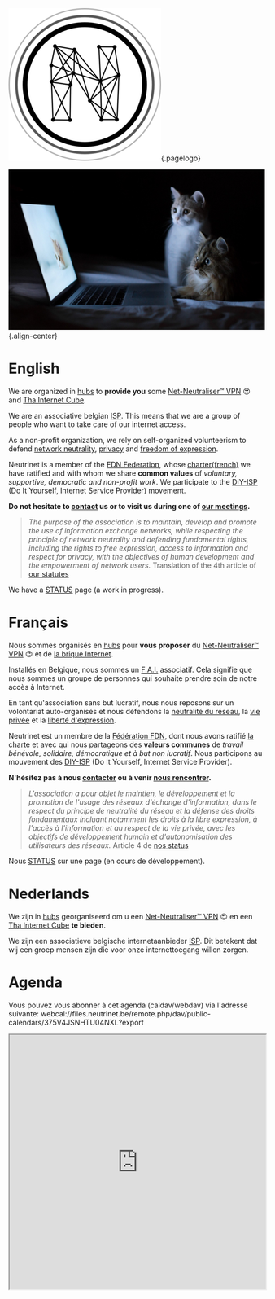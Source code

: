 <!-- TITLE: Neutrinet asbl -->
<!-- SUBTITLE: FAI Associatif, Non profit ISP, Associatieve internetprovider-->

![Logo](/uploads/logo.png "Logo"){.pagelogo}

![Cats](/uploads/cats.jpg "Cats"){.align-center}
# English
We are organized in [hubs](all) to **provide you** some [Net-Neutraliser™ VPN](vpn)  :heart_eyes: and [Tha Internet Cube](cube).

We are an associative belgian [ISP](https://en.wikipedia.org/wiki/Internet_service_provider). This means that we are a group of people who want to take care of our internet access.

As a non-profit organization, we rely on self-organized volunteerism to defend [network neutrality](https://www.laquadrature.net/en/Net_neutrality), [privacy](https://en.wikipedia.org/wiki/Privacy) and [freedom of expression](https://en.wikipedia.org/wiki/Freedom_of_speech).

Neutrinet is a member of the [FDN Federation](https://www.ffdn.org), whose [charter(french)](https://www.ffdn.org/en/node/34) we have ratified and with whom we share **common values** of *voluntary, supportive, democratic and non-profit work*.  We participate to the [DIY-ISP](https://www.diyisp.org/) (Do It Yourself, Internet Service Provider) movement.

**Do not hesitate to [contact](contact) us or to visit us during one of [our meetings](agenda).**

> *The purpose of the association is to maintain, develop and promote the use of information exchange networks, while respecting the principle of network neutrality 
and defending fundamental rights, including the rights to free expression, access to information and respect for privacy, with the objectives of human development 
and the empowerment of network users.* Translation of the 4th article of [our statutes](http://www.ejustice.just.fgov.be/tsv_pdf/2017/09/19/17133371.pdf) 

We have a [STATUS](https://status.neutrinet.be/) page (a work in progress).
# Français
Nous sommes organisés en [hubs](all) pour **vous proposer** du [Net-Neutraliser™ VPN](vpn) :heart_eyes:  et de [la brique Internet](cube).

Installés en Belgique, nous sommes un [F.A.I.](https://fr.wikipedia.org/wiki/Fournisseur_d%27acc%C3%A8s_%C3%A0_Internet) associatif. Cela signifie que nous sommes un groupe de personnes qui souhaite prendre soin de notre accès à Internet.

En tant qu'association sans but lucratif, nous nous reposons sur un volontariat auto-organisés et nous défendons la [neutralité du réseau](https://www.laquadrature.net/fr/neutralite_du_Net), la [vie privée](https://www.anthologieprivacy.be/fr/node/602) et la [liberté d'expression](https://fr.wikipedia.org/wiki/Libert%C3%A9_d%27expression). 

Neutrinet est un membre de la [Fédération FDN](https://www.ffdn.org), dont nous avons ratifié [la charte](https://www.ffdn.org/en/node/34) et avec qui nous partageons des **valeurs communes** de *travail bénévole, solidaire, démocratique et à but non lucratif*.  Nous participons au mouvement des [DIY-ISP](https://www.diyisp.org) (Do It Yourself, Internet Service Provider).

**N'hésitez pas à nous [contacter](contact) ou à venir [nous rencontrer](agenda).**

> *L'association a pour objet le maintien, le développement et la promotion de l'usage des réseaux d'échange d'information, dans le respect du principe de 
neutralité du réseau et la défense des droits fondamentaux incluant notamment les droits à la libre expression, à l'accès à l'information et au respect de la vie 
privée, avec les objectifs de développement humain et d'autonomisation des utilisateurs des réseaux.* Article 4 de [nos 
status](http://www.ejustice.just.fgov.be/tsv_pdf/2017/09/19/17133371.pdf) 

Nous  [STATUS](https://status.neutrinet.be/) sur une page (en cours de développement).
# Nederlands

We zijn in [hubs](all) georganiseerd om u een  [Net-Neutraliser™ VPN](vpn)  :heart_eyes: en een [Tha Internet Cube](cube) **te bieden**.

We zijn een associatieve belgische internetaanbieder [ISP](https://nl.wikipedia.org/wiki/Internetprovider). Dit betekent dat wij een groep mensen zijn die voor onze internettoegang willen zorgen.




# Agenda
Vous pouvez vous abonner à cet agenda (caldav/webdav) via l'adresse suivante: webcal://files.neutrinet.be/remote.php/dav/public-calendars/375V4JSNHTU04NXL?export

<iframe width="100%" height="500" src="https://files.neutrinet.be/index.php/apps/calendar/embed/375V4JSNHTU04NXL"></iframe>